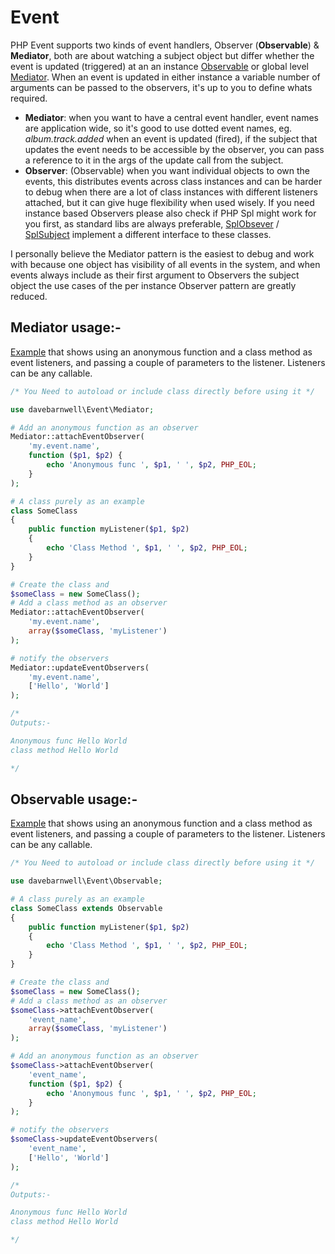 # Event

PHP Event supports two kinds of event handlers, Observer (**Observable**) & **Mediator**, both are about watching a
subject object but differ whether the event is updated (triggered) at an an instance [Observable](src/Observable.php)
or global level [Mediator](src/Mediator.php). When an event is updated in either instance a variable number of arguments
can be passed to the observers, it's up to you to define whats required.

- **Mediator**: when you want to have a central event handler, event names are application wide, so it's good to use
  dotted event names, eg. *album.track.added* when an event is updated (fired), if the subject that updates the event
  needs to be accessible by the observer, you can pass a reference to it in the args of the update call from the subject.
- **Observer**: (Observable) when you want individual objects to own the events, this distributes events across class
  instances and can be harder to debug when there are a lot of class instances with different listeners attached, but it
  can give huge flexibility when used wisely. If you need instance based Observers please also check if PHP Spl might
  work for you first, as standard libs are always preferable, [SplObsever](http://php.net/manual/en/class.splobserver.php) / 
  [SplSubject](http://php.net/manual/en/class.splsubject.php) implement a different interface to these classes.

I personally believe the Mediator pattern is the easiest to debug and work with because one object has visibility of all
events in the system, and when events always include as their first argument to Observers the subject object the use
cases of the per instance Observer pattern are greatly reduced.

## Mediator usage:-

[Example](example-mediator.php) that shows using an anonymous function and a class method as event listeners, and
passing a couple of parameters to the listener. Listeners can be any callable.

```php
/* You Need to autoload or include class directly before using it */

use davebarnwell\Event\Mediator;

# Add an anonymous function as an observer
Mediator::attachEventObserver(
    'my.event.name',
    function ($p1, $p2) {
        echo 'Anonymous func ', $p1, ' ', $p2, PHP_EOL;
    }
);

# A class purely as an example
class SomeClass
{
    public function myListener($p1, $p2)
    {
        echo 'Class Method ', $p1, ' ', $p2, PHP_EOL;
    }
}

# Create the class and
$someClass = new SomeClass();
# Add a class method as an observer
Mediator::attachEventObserver(
    'my.event.name',
    array($someClass, 'myListener')
);

# notify the observers
Mediator::updateEventObservers(
    'my.event.name',
    ['Hello', 'World']
);

/*
Outputs:-

Anonymous func Hello World
class method Hello World

*/
```

## Observable usage:-

[Example](example-obserable.php) that shows using an anonymous function and a class method as event listeners, and
passing a couple of parameters to the listener. Listeners can be any callable.

```php
/* You Need to autoload or include class directly before using it */

use davebarnwell\Event\Observable;

# A class purely as an example
class SomeClass extends Observable
{
    public function myListener($p1, $p2)
    {
        echo 'Class Method ', $p1, ' ', $p2, PHP_EOL;
    }
}

# Create the class and
$someClass = new SomeClass();
# Add a class method as an observer
$someClass->attachEventObserver(
    'event_name',
    array($someClass, 'myListener')
);

# Add an anonymous function as an observer
$someClass->attachEventObserver(
    'event_name',
    function ($p1, $p2) {
        echo 'Anonymous func ', $p1, ' ', $p2, PHP_EOL;
    }
);

# notify the observers
$someClass->updateEventObservers(
    'event_name',
    ['Hello', 'World']
);

/*
Outputs:-

Anonymous func Hello World
class method Hello World

*/
```